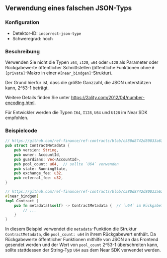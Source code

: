 
## Verwendung eines falschen JSON-Typs

### Konfiguration

* Detektor-ID: `incorrect-json-type`
* Schweregrad: hoch

### Beschreibung

Verwenden Sie nicht die Typen `i64`, `i128`, `u64` oder `u128` als Parameter oder Rückgabewerte öffentlicher Schnittstellen (öffentliche Funktionen ohne `#[private]`-Makro in einer `#[near_bindgen]`-Struktur).

Der Grund hierfür ist, dass die größte Ganzzahl, die JSON unterstützen kann, 2\^53-1 beträgt.

Weitere Details finden Sie unter https://2ality.com/2012/04/number-encoding.html.

Für Entwickler werden die Typen `I64`, `I128`, `U64` und `U128` im Near SDK empfohlen.

### Beispielcode

```rust
// https://github.com/ref-finance/ref-contracts/blob/c580d8742d80033a630a393180163ab70f9f3c94/ref-exchange/src/views.rs#L15
pub struct ContractMetadata {
    pub version: String,
    pub owner: AccountId,
    pub guardians: Vec<AccountId>,
    pub pool_count: u64,  // sollte `U64` verwenden
    pub state: RunningState,
    pub exchange_fee: u32,
    pub referral_fee: u32,
}

// https://github.com/ref-finance/ref-contracts/blob/c580d8742d80033a630a393180163ab70f9f3c94/ref-exchange/src/views.rs#L171
#[near_bindgen]
impl Contract {
    pub fn metadata(&self) -> ContractMetadata {  // `u64` im Rückgabetyp
        // ...
    }
}
```

In diesem Beispiel verwendet die `metadata`-Funktion die Struktur `ContractMetadata`, die `pool_count: u64` in ihrem Rückgabewert enthält. Da Rückgabewerte öffentlicher Funktionen mithilfe von JSON an das Frontend gesendet werden und der Wert von `pool_count` 2\^53-1 überschreiten kann, sollte stattdessen der String-Typ `U64` aus dem Near SDK verwendet werden.
